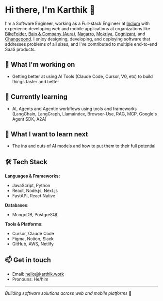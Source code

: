 # Hi there, I'm Karthik 👋

I'm a Software Engineer, working as a Full-stack Engineer at [Indium](https://www.indium.tech/) with experience developing web and mobile applications at organizations like [BikeFolder](https://bikefolder.com/en/), [Bain & Company (Aura)](https://www.getaura.ai/), [Nagarro](https://www.nagarro.com/en/), [Mokriya](https://www.crunchbase.com/organization/mokriya-com), [Cognizant](https://www.cognizant.com/us/en), and [Changepond](https://www.changepond.com/). I enjoy designing, developing, and deploying software that addresses problems of all sizes, and I've contributed to multiple end-to-end SaaS products.

## 🔭 What I'm working on
- Getting better at using AI Tools (Claude Code, Cursor, V0, etc) to build things faster and better

## 🌱 Currently learning
- AI, Agents and Agentic workflows using tools and frameworks (LangChain, LangGraph, Llamaindex, Browser-Use, RAG, MCP, Google's Agent SDK, A2A)

## 🤔 What I want to learn next
- The ins and outs of AI models and how to put them to their full potential

## 🛠️ Tech Stack
**Languages & Frameworks:**
- JavaScript, Python
- React, Node.js, Next.js
- FastAPI, React Native

**Databases:**
- MongoDB, PostgreSQL

**Tools & Platforms:**
- Cursor, Claude Code
- Figma, Notion, Slack
- GitHub, AWS, Netlify

## 📫 Get in touch
- Email: hello@karthik.work
- Pronouns: He/him

---
*Building software solutions across web and mobile platforms* 🚀
